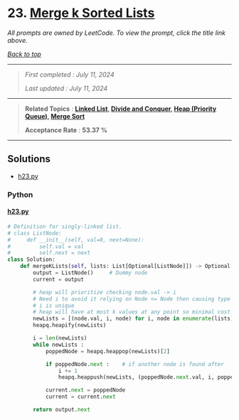 # 23. [Merge k Sorted Lists](<https://leetcode.com/problems/merge-k-sorted-lists>)

*All prompts are owned by LeetCode. To view the prompt, click the title link above.*

*[Back to top](<../README.md>)*

------

> *First completed : July 11, 2024*
>
> *Last updated : July 11, 2024*

------

> **Related Topics** : **[Linked List](<by_topic/Linked List.md>), [Divide and Conquer](<by_topic/Divide and Conquer.md>), [Heap (Priority Queue)](<by_topic/Heap (Priority Queue).md>), [Merge Sort](<by_topic/Merge Sort.md>)**
>
> **Acceptance Rate** : **53.37 %**

------

## Solutions

- [h23.py](<../my-submissions/h23.py>)
### Python
#### [h23.py](<../my-submissions/h23.py>)
```Python
# Definition for singly-linked list.
# class ListNode:
#     def __init__(self, val=0, next=None):
#         self.val = val
#         self.next = next
class Solution:
    def mergeKLists(self, lists: List[Optional[ListNode]]) -> Optional[ListNode]:
        output = ListNode()     # Dummy node
        current = output

        # heap will prioritize checking node.val -> i
        # Need i to avoid it relying on Node <= Node then causing type errors
        # i is unique
        # heap will have at most k values at any point so minimal cost for operations
        newLists = [(node.val, i, node) for i, node in enumerate(lists) if node]
        heapq.heapify(newLists)

        i = len(newLists)
        while newLists :
            poppedNode = heapq.heappop(newLists)[2]

            if poppedNode.next :    # if another node is found after
                i += 1
                heapq.heappush(newLists, (poppedNode.next.val, i, poppedNode.next))

            current.next = poppedNode
            current = current.next

        return output.next
```

